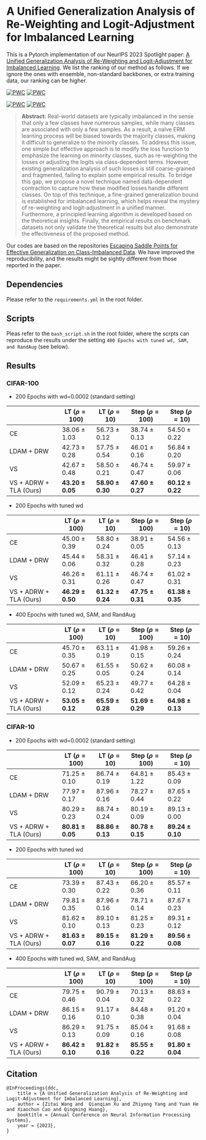 # A Unified Generalization Analysis of Re-Weighting and Logit-Adjustment for Imbalanced Learning

This is a Pytorch implementation of our NeurIPS 2023 Spotlight paper: [A Unified Generalization Analysis of Re-Weighting and Logit-Adjustment for Imbalanced Learning](https://arxiv.org/abs/2310.04752). We list the ranking of our method as follows. If we ignore the ones with ensemble, non-standard backbones, or extra training data, our ranking can be higher.

[![PWC](https://img.shields.io/endpoint.svg?url=https://paperswithcode.com/badge/a-unified-generalization-analysis-of-re/long-tail-learning-on-cifar-100-lt-r-100)](https://paperswithcode.com/sota/long-tail-learning-on-cifar-100-lt-r-100?p=a-unified-generalization-analysis-of-re) [![PWC](https://img.shields.io/endpoint.svg?url=https://paperswithcode.com/badge/a-unified-generalization-analysis-of-re/long-tail-learning-on-cifar-100-lt-r-10)](https://paperswithcode.com/sota/long-tail-learning-on-cifar-100-lt-r-10?p=a-unified-generalization-analysis-of-re)
	
[![PWC](https://img.shields.io/endpoint.svg?url=https://paperswithcode.com/badge/a-unified-generalization-analysis-of-re/long-tail-learning-on-cifar-10-lt-r-100)](https://paperswithcode.com/sota/long-tail-learning-on-cifar-10-lt-r-100?p=a-unified-generalization-analysis-of-re) [![PWC](https://img.shields.io/endpoint.svg?url=https://paperswithcode.com/badge/a-unified-generalization-analysis-of-re/long-tail-learning-on-cifar-10-lt-r-10)](https://paperswithcode.com/sota/long-tail-learning-on-cifar-10-lt-r-10?p=a-unified-generalization-analysis-of-re)

> **Abstract:** Real-world datasets are typically imbalanced in the sense that only a few classes have numerous samples, while many classes are associated with only a few samples. As a result, a naïve ERM learning process will be biased towards the majority classes, making it difficult to generalize to the minority classes. To address this issue, one simple but effective approach is to modify the loss function to emphasize the learning on minority classes, such as re-weighting the losses or adjusting the logits via class-dependent terms. However, existing generalization analysis of such losses is still coarse-grained and fragmented, failing to explain some empirical results. To bridge this gap, we propose a novel technique named data-dependent contraction to capture how these modified losses handle different classes. On top of this technique, a fine-grained generalization bound is established for imbalanced learning, which helps reveal the mystery of re-weighting and logit-adjustment in a unified manner. Furthermore, a principled learning algorithm is developed based on the theoretical insights. Finally, the empirical results on benchmark datasets not only validate the theoretical results but also demonstrate the effectiveness of the proposed method.

Our codes are based on the repositories [Escaping Saddle Points for Effective Generalization on Class-Imbalanced Data](https://github.com/val-iisc/saddle-longtail). We have improved the reproducibility, and the results might be sightly different from those reported in the paper.

## Dependencies

Please refer to the `requirements.yml` in the root folder.

## Scripts

Pleas refer to the `bash_script.sh` in the root folder, where the scrpts can reproduce the results under the setting `400 Epochs with tuned wd, SAM, and RandAug` (see below).

## Results

### CIFAR-100

- 200 Epochs with wd=0.0002 (standard setting)

| | LT ($\rho=100$)  | LT ($\rho=10$)  | Step ($\rho=100$)  | Step ($\rho=10$) |
|  ----  | ----  | ----  | ----  | ----  |
| CE | 38.06 ± 1.03 | 56.73 ± 0.12 |  38.74 ± 0.13 | 54.50 ± 0.22 |
| LDAM + DRW | 42.73 ± 0.28 | 57.75 ± 0.54 | 46.01 ± 0.16 | 56.84 ± 0.20 |
| VS | 42.67 ± 0.48 | 58.50 ± 0.21 | 46.74 ± 0.47 | 59.97 ± 0.06 |
| VS + ADRW + TLA (Ours) | **43.20 ± 0.05** | **58.90 ± 0.30** | **47.60 ± 0.27** | **60.12 ± 0.22** |

- 200 Epochs with tuned wd

| | LT ($\rho=100$)  | LT ($\rho=10$)  | Step ($\rho=100$)  | Step ($\rho=10$) |
|  ----  | ----  | ----  | ----  | ----  |
| CE | 45.00 ± 0.39 | 58.80 ± 0.24 |  38.91 ± 0.05 | 54.56 ± 0.13 |
| LDAM + DRW | 45.44 ± 0.06 | 58.31 ± 0.32 | 46.41 ± 0.28 | 57.14 ± 0.23 |
| VS | 46.26 ± 0.31 | 61.11 ± 0.26 | 46.74 ± 0.47 | 61.02 ± 0.31 |
| VS + ADRW + TLA (Ours) | **46.29 ± 0.50** | **61.32 ± 0.24** | **47.75 ± 0.31** | **61.38 ± 0.35** |

- 400 Epochs with tuned wd, SAM, and RandAug

| | LT ($\rho=100$)  | LT ($\rho=10$)  | Step ($\rho=100$)  | Step ($\rho=10$) |
|  ----  | ----  | ----  | ----  | ----  |
| CE | 45.70 ± 0.35 | 63.11 ± 0.19 |  41.98 ± 0.15 | 59.26 ± 0.24 |
| LDAM + DRW | 50.67 ± 0.25 | 61.55 ± 0.05 | 50.62 ± 0.24 | 60.08 ± 0.14 |
| VS | 52.09 ± 0.12 | 65.23 ± 0.24 | 49.77 ± 0.42 | 64.28 ± 0.04 |
| VS + ADRW + TLA (Ours) | **53.05 ± 0.12** | **65.59 ± 0.28** | **51.69 ± 0.29** | **64.98 ± 0.13** |



### CIFAR-10

- 200 Epochs with wd=0.0002 (standard setting)

| | LT ($\rho=100$)  | LT ($\rho=10$)  | Step ($\rho=100$)  | Step ($\rho=10$) |
|  ----  | ----  | ----  | ----  | ----  |
| CE | 71.25 ± 0.10 | 86.74 ± 0.19 |  64.81 ± 1.22 | 85.43 ± 0.09 |
| LDAM + DRW | 77.97 ± 0.17 | 87.96 ± 0.16 | 78.27 ± 0.44 | 87.65 ± 0.22 |
| VS | 80.29 ± 0.23 | 88.74 ± 0.24 | 80.19 ± 0.09 | 89.13 ± 0.00 |
| VS + ADRW + TLA (Ours) | **80.81 ± 0.05** | **88.86 ± 0.13** | **80.78 ± 0.15** | **89.24 ± 0.10** |

- 200 Epochs with tuned wd

| | LT ($\rho=100$)  | LT ($\rho=10$)  | Step ($\rho=100$)  | Step ($\rho=10$) |
|  ----  | ----  | ----  | ----  | ----  |
| CE | 73.39 ± 0.30 | 87.43 ± 0.22 |  66.20 ± 0.36 | 85.57 ± 0.11 |
| LDAM + DRW | 79.81 ± 0.35 | 87.96 ± 0.16 | 78.71 ± 0.14 | 87.67 ± 0.23 |
| VS | 81.62 ± 0.10 | 89.10 ± 0.13 | 81.25 ± 0.23 | 89.31 ± 0.12 |
| VS + ADRW + TLA (Ours) | **81.63 ± 0.07** | **89.15 ± 0.16** | **81.29 ± 0.22** | **89.56 ± 0.08** |

- 400 Epochs with tuned wd, SAM, and RandAug

| | LT ($\rho=100$)  | LT ($\rho=10$)  | Step ($\rho=100$)  | Step ($\rho=10$) |
|  ----  | ----  | ----  | ----  | ----  |
| CE | 79.75 ± 0.46 | 90.79 ± 0.04 | 70.13 ± 0.32  | 88.63 ± 0.22 |
| LDAM + DRW | 86.15 ± 0.16 | 91.17 ± 0.10 | 84.48 ± 0.38  | 91.20 ± 0.04 |
| VS | 86.29 ± 0.13 | 91.75 ± 0.09 | 85.04 ± 0.16 | 91.68 ± 0.08 |
| VS + ADRW + TLA (Ours) | **86.42 ± 0.10** | **91.82 ± 0.16** | **85.55 ± 0.22**  | **91.80 ± 0.04** |

## Citation

```
@InProceedings{ddc,
    title = {A Unified Generalization Analysis of Re-Weighting and Logit-Adjustment for Imbalanced Learning},
    author = {Zitai Wang and  Qianqian Xu and Zhiyong Yang and Yuan He and Xiaochun Cao and Qingming Huang},
    booktitle = {Annual Conference on Neural Information Processing Systems},
    year = {2023},
}
```
